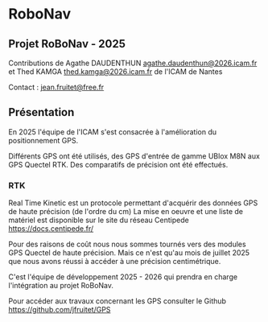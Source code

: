 # RoboNav

## Projet RoBoNav - 2025

Contributions de Agathe DAUDENTHUN <agathe.daudenthun@2026.icam.fr> et Thed KAMGA thed.kamga@2026.icam.fr de l'ICAM de Nantes

Contact : jean.fruitet@free.fr

## Présentation
En 2025 l'équipe de l'ICAM s'est consacrée à l'amélioration du positionnement GPS.

Différents GPS ont été utilisés, des GPS d'entrée de gamme UBlox M8N aux GPS Quectel RTK.
Des comparatifs de précision ont été effectués.

### RTK
Real Time Kinetic est un protocole permettant d'acquérir des données GPS de haute précision (de l'ordre du cm) 
La mise en oeuvre et une liste de matériel est disponible sur le site du réseau Centipede https://docs.centipede.fr/

Pour des raisons de coût nous nous sommes tournés vers des modules GPS Quectel de haute précision. 
Mais ce n'est qu'au mois de juillet 2025 que nous avons réussi à accéder à une précision centimétrique.

C'est l'équipe de développement 2025 - 2026 qui prendra en charge l'intégration au projet RoBoNav.

Pour accéder aux travaux concernant les GPS consulter le Github https://github.com/jfruitet/GPS

